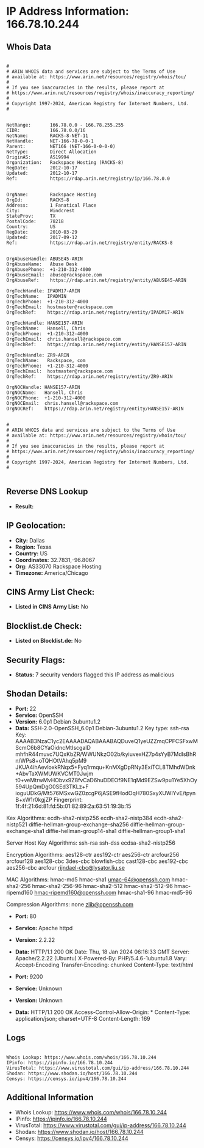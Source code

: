 # IP Address Information: 166.78.10.244

## Whois Data
```

#
# ARIN WHOIS data and services are subject to the Terms of Use
# available at: https://www.arin.net/resources/registry/whois/tou/
#
# If you see inaccuracies in the results, please report at
# https://www.arin.net/resources/registry/whois/inaccuracy_reporting/
#
# Copyright 1997-2024, American Registry for Internet Numbers, Ltd.
#


NetRange:       166.78.0.0 - 166.78.255.255
CIDR:           166.78.0.0/16
NetName:        RACKS-8-NET-11
NetHandle:      NET-166-78-0-0-1
Parent:         NET166 (NET-166-0-0-0-0)
NetType:        Direct Allocation
OriginAS:       AS19994
Organization:   Rackspace Hosting (RACKS-8)
RegDate:        2012-10-17
Updated:        2012-10-17
Ref:            https://rdap.arin.net/registry/ip/166.78.0.0


OrgName:        Rackspace Hosting
OrgId:          RACKS-8
Address:        1 Fanatical Place
City:           Windcrest
StateProv:      TX
PostalCode:     78218
Country:        US
RegDate:        2010-03-29
Updated:        2017-09-12
Ref:            https://rdap.arin.net/registry/entity/RACKS-8


OrgAbuseHandle: ABUSE45-ARIN
OrgAbuseName:   Abuse Desk
OrgAbusePhone:  +1-210-312-4000 
OrgAbuseEmail:  abuse@rackspace.com
OrgAbuseRef:    https://rdap.arin.net/registry/entity/ABUSE45-ARIN

OrgTechHandle: IPADM17-ARIN
OrgTechName:   IPADMIN
OrgTechPhone:  +1-210-312-4000 
OrgTechEmail:  hostmaster@rackspace.com
OrgTechRef:    https://rdap.arin.net/registry/entity/IPADM17-ARIN

OrgTechHandle: HANSE157-ARIN
OrgTechName:   Hansell, Chris 
OrgTechPhone:  +1-210-312-4000 
OrgTechEmail:  chris.hansell@rackspace.com
OrgTechRef:    https://rdap.arin.net/registry/entity/HANSE157-ARIN

OrgTechHandle: ZR9-ARIN
OrgTechName:   Rackspace, com 
OrgTechPhone:  +1-210-312-4000 
OrgTechEmail:  hostmaster@rackspace.com
OrgTechRef:    https://rdap.arin.net/registry/entity/ZR9-ARIN

OrgNOCHandle: HANSE157-ARIN
OrgNOCName:   Hansell, Chris 
OrgNOCPhone:  +1-210-312-4000 
OrgNOCEmail:  chris.hansell@rackspace.com
OrgNOCRef:    https://rdap.arin.net/registry/entity/HANSE157-ARIN


#
# ARIN WHOIS data and services are subject to the Terms of Use
# available at: https://www.arin.net/resources/registry/whois/tou/
#
# If you see inaccuracies in the results, please report at
# https://www.arin.net/resources/registry/whois/inaccuracy_reporting/
#
# Copyright 1997-2024, American Registry for Internet Numbers, Ltd.
#


```
## Reverse DNS Lookup
- **Result:** 

## IP Geolocation:
- **City:** Dallas
- **Region:** Texas
- **Country:** US
- **Coordinates:** 32.7831,-96.8067
- **Org:** AS33070 Rackspace Hosting
- **Timezone:** America/Chicago

## CINS Army List Check:
- **Listed in CINS Army List:** 
No

## Blocklist.de Check:
- **Listed on Blocklist.de:** 
No

## Security Flags:
- **Status:** 7 security vendors flagged this IP address as malicious

## Shodan Details:
- **Port:** 22
- **Service:** OpenSSH
- **Version:** 6.0p1 Debian 3ubuntu1.2
- **Data:** SSH-2.0-OpenSSH_6.0p1 Debian-3ubuntu1.2
Key type: ssh-rsa
Key: AAAAB3NzaC1yc2EAAAADAQABAAABAQDuveQ1yeUZZmqCPFCSFxwMScmC6b8CYaOidncMtIscgalD
mhfhR44muvc7UQxKbZR/WWUNkzO02b/kyiuvexHZ7p4sYyB7MdlsBhRn/WPs8+oTQHOtVAhq5pM9
JKUA4ihAevloxkRNqx5+Fyq1rmqu+KnMXgDpRNy3ExiTCL8TMhdWDnk+AbvTaXWMUWKVCMT0Jwjm
t0+veMtrwMvHObvx9Z8fvCaD6huDDEOf9NE1qMd9EZSw9pu1Ye5XhOy594UpQmDgG0SEd3TKLz+F
ioguUDkG/Mt576MSxwGZ0zcgP6jASE9fHodOqH780SxyXUWlYvE/tpynB+xW1r0kgjZP
Fingerprint: 1f:4f:21:6d:81:fd:5b:01:82:89:2a:63:51:19:3b:15

Kex Algorithms:
	ecdh-sha2-nistp256
	ecdh-sha2-nistp384
	ecdh-sha2-nistp521
	diffie-hellman-group-exchange-sha256
	diffie-hellman-group-exchange-sha1
	diffie-hellman-group14-sha1
	diffie-hellman-group1-sha1

Server Host Key Algorithms:
	ssh-rsa
	ssh-dss
	ecdsa-sha2-nistp256

Encryption Algorithms:
	aes128-ctr
	aes192-ctr
	aes256-ctr
	arcfour256
	arcfour128
	aes128-cbc
	3des-cbc
	blowfish-cbc
	cast128-cbc
	aes192-cbc
	aes256-cbc
	arcfour
	rijndael-cbc@lysator.liu.se

MAC Algorithms:
	hmac-md5
	hmac-sha1
	umac-64@openssh.com
	hmac-sha2-256
	hmac-sha2-256-96
	hmac-sha2-512
	hmac-sha2-512-96
	hmac-ripemd160
	hmac-ripemd160@openssh.com
	hmac-sha1-96
	hmac-md5-96

Compression Algorithms:
	none
	zlib@openssh.com


- **Port:** 80
- **Service:** Apache httpd
- **Version:** 2.2.22
- **Data:** HTTP/1.1 200 OK
Date: Thu, 18 Jan 2024 06:16:33 GMT
Server: Apache/2.2.22 (Ubuntu)
X-Powered-By: PHP/5.4.6-1ubuntu1.8
Vary: Accept-Encoding
Transfer-Encoding: chunked
Content-Type: text/html



- **Port:** 9200
- **Service:** Unknown
- **Version:** Unknown
- **Data:** HTTP/1.1 200 OK
Access-Control-Allow-Origin: *
Content-Type: application/json; charset=UTF-8
Content-Length: 169



## Logs
```

Whois Lookup: https://www.whois.com/whois/166.78.10.244
IPinfo: https://ipinfo.io/166.78.10.244
VirusTotal: https://www.virustotal.com/gui/ip-address/166.78.10.244
Shodan: https://www.shodan.io/host/166.78.10.244
Censys: https://censys.io/ipv4/166.78.10.244

```
## Additional Information
- Whois Lookup: https://www.whois.com/whois/166.78.10.244
- IPinfo: https://ipinfo.io/166.78.10.244
- VirusTotal: https://www.virustotal.com/gui/ip-address/166.78.10.244
- Shodan: https://www.shodan.io/host/166.78.10.244
- Censys: https://censys.io/ipv4/166.78.10.244

